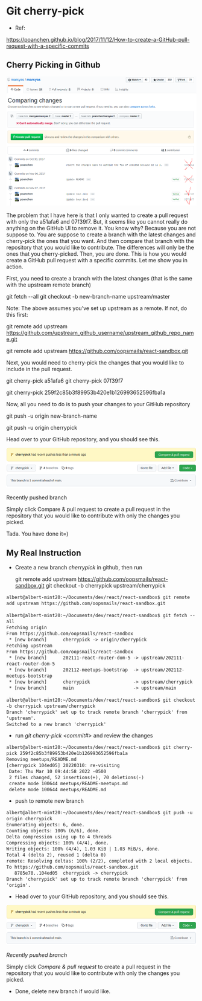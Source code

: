 
# Git cherry-pick

- Ref:

https://poanchen.github.io/blog/2017/11/12/How-to-create-a-GitHub-pull-request-with-a-specific-commits


## Cherry Picking in Github

![git-cherrypick-01](git-cherrypick-01.png)



The problem that I have here is that I only wanted to create a pull request with only the a51afa6 and 07f39f7. But, it seems like you cannot really do anything on the GitHub UI to remove it. You know why? Because you are not suppose to. You are suppose to create a branch with the latest changes and cherry-pick the ones that you want. And then compare that branch with the repository that you would like to contribute. The differences will only be the ones that you cherry-picked. Then, you are done. This is how you would create a GitHub pull request with a specific commits. Let me show you in action.


First, you need to create a branch with the latest changes (that is the same with the upstream remote branch)

  git fetch --all
  git checkout -b new-branch-name upstream/master


Note: The above assumes you’ve set up upstream as a remote. If not, do this first:

  git remote add upstream https://github.com/upstream_github_username/upstream_github_repo_name.git

  git remote add upstream https://github.com/oopsmails/react-sandbox.git



Next, you would need to cherry-pick the changes that you would like to include in the pull request.

  git cherry-pick a51afa6
  git cherry-pick 07f39f7

  git cherry-pick 259f2c85b3f89953b420e1b126993652596fba1a


Now, all you need to do is to push your changes to your GitHub repository

  git push -u origin new-branch-name

  git push -u origin cherrypick



Head over to your GitHub repository, and you should see this.

![git-cherrypick-03.png](git-cherrypick-03.png)

Recently pushed branch

Simply click Compare & pull request to create a pull request in the repository that you would like to contribute with only the changes you picked.



Tada. You have done it=)

## My Real Instruction


- Create a new branch *cherrypick* in github, then run

  git remote add upstream https://github.com/oopsmails/react-sandbox.git
  git checkout -b cherrypick upstream/cherrypick


```
albert@albert-mint20:~/Documents/dev/react/react-sandbox$ git remote add upstream https://github.com/oopsmails/react-sandbox.git

albert@albert-mint20:~/Documents/dev/react/react-sandbox$ git fetch --all
Fetching origin
From https://github.com/oopsmails/react-sandbox
 * [new branch]      cherrypick -> origin/cherrypick
Fetching upstream
From https://github.com/oopsmails/react-sandbox
 * [new branch]      202111-react-router-dom-5 -> upstream/202111-react-router-dom-5
 * [new branch]      202112-meetups-bootstrap  -> upstream/202112-meetups-bootstrap
 * [new branch]      cherrypick                -> upstream/cherrypick
 * [new branch]      main                      -> upstream/main

albert@albert-mint20:~/Documents/dev/react/react-sandbox$ git checkout -b cherrypick upstream/cherrypick
Branch 'cherrypick' set up to track remote branch 'cherrypick' from 'upstream'.
Switched to a new branch 'cherrypick'

```
- run *git cherry-pick <commit#>* and review the changes

```
albert@albert-mint20:~/Documents/dev/react/react-sandbox$ git cherry-pick 259f2c85b3f89953b420e1b126993652596fba1a
Removing meetups/README.md
[cherrypick 104ed05] 20220310: re-visiting
 Date: Thu Mar 10 09:44:58 2022 -0500
 2 files changed, 52 insertions(+), 70 deletions(-)
 create mode 100644 meetups/README-meetups.md
 delete mode 100644 meetups/README.md

 ```
- push to remote new branch 

```
albert@albert-mint20:~/Documents/dev/react/react-sandbox$ git push -u origin cherrypick
Enumerating objects: 6, done.
Counting objects: 100% (6/6), done.
Delta compression using up to 4 threads
Compressing objects: 100% (4/4), done.
Writing objects: 100% (4/4), 1.03 KiB | 1.03 MiB/s, done.
Total 4 (delta 2), reused 1 (delta 0)
remote: Resolving deltas: 100% (2/2), completed with 2 local objects.
To https://github.com/oopsmails/react-sandbox.git
   8785e70..104ed05  cherrypick -> cherrypick
Branch 'cherrypick' set up to track remote branch 'cherrypick' from 'origin'.
```

- Head over to your GitHub repository, and you should see this.

![git-cherrypick-03.png](git-cherrypick-03.png)

*Recently pushed branch*

Simply click *Compare & pull request* to create a pull request in the repository that you would like to contribute with only the changes you picked.

- Done, delete new branch if would like.








